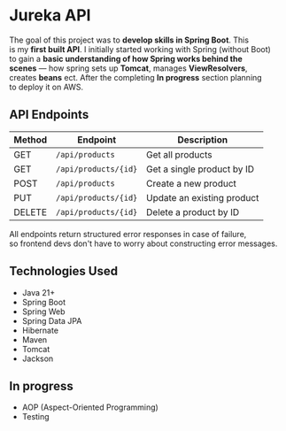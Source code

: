 # Jureka API

 The goal of this project was to **develop skills in Spring Boot**. This <br />
 is my **first built API**. I initially started working with Spring (without Boot) <br />
 to gain a **basic understanding of how Spring works behind the <br />
 scenes** — how  spring sets up **Tomcat**, manages **ViewResolvers**,<br />
 creates **beans** ect. After the completing **In progress** section planning <br /> to deploy it 
 on AWS.<br />

## API Endpoints

| Method | Endpoint           | Description                    |
|--------|--------------------|--------------------------------|
| GET    | `/api/products`     | Get all products               |
| GET    | `/api/products/{id}`| Get a single product by ID     |
| POST   | `/api/products`     | Create a new product           |
| PUT    | `/api/products/{id}`| Update an existing product     |
| DELETE | `/api/products/{id}`| Delete a product by ID         |

All endpoints return structured error responses in case of failure, <br />
so frontend devs don't have to worry about constructing error messages.


 ## Technologies Used

 - Java 21+
 - Spring Boot
 - Spring Web
 - Spring Data JPA
 - Hibernate
 - Maven
 - Tomcat
 - Jackson
 
  ## In progress 

 - AOP (Aspect-Oriented Programming)
 - Testing


<br />
<br />
<br />